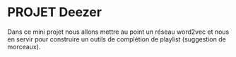 # PROJET Deezer

Dans ce mini projet nous allons mettre au point un réseau word2vec et nous en servir pour construire un outils de complétion de playlist (suggestion de morceaux).
